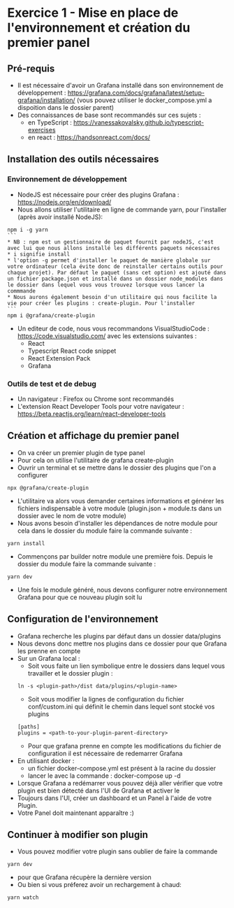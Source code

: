 # Exercice 1 - Mise en place de l'environnement et création du premier panel

## Pré-requis
* Il est nécessaire d'avoir un Grafana installé dans son environnement de développement : https://grafana.com/docs/grafana/latest/setup-grafana/installation/  (vous pouvez utiliser le docker_compose.yml a dispoition dans le dossier parent)
* Des connaissances de base sont recommandés sur ces sujets :
    * en TypeScript : https://vanessakovalsky.github.io/typescript-exercises 
    * en react : https://handsonreact.com/docs/

## Installation des outils nécessaires

### Environnement de développement
* NodeJS est nécessaire pour créer des plugins Grafana : https://nodejs.org/en/download/ 
* Nous allons utiliser l'utilitaire en ligne de commande yarn, pour l'installer (après avoir installé NodeJS):
``` 
npm i -g yarn
``` 
* NB : npm est un gestionnaire de paquet fournit par nodeJS, c'est avec lui que nous allons installé les différents paquets nécessaires
* i signifie install
* l'option -g permet d'installer le paquet de manière globale sur votre ordinateur (cela évite donc de reinstaller certains outils pour chaque projet). Par défaut le paquet (sans cet option) est ajouté dans un fichier package.json et installé dans un dossier node_modules dans le dossier dans lequel vous vous trouvez lorsque vous lancer la commmande
* Nous aurons également besoin d'un utilitaire qui nous facilite la vie pour créer les plugins : create-plugin. Pour l'installer
``` 
npm i @grafana/create-plugin
```
* Un editeur de code, nous vous recommandons VisualStudioCode : https://code.visualstudio.com/ avec les extensions suivantes :
    * React
    * Typescript React code snippet
    * React Extension Pack
    * Grafana

### Outils de test et de debug

* Un navigateur : Firefox ou Chrome sont recommandés 
* L'extension React Developer Tools pour votre navigateur : https://beta.reactjs.org/learn/react-developer-tools


## Création et affichage du premier panel

* On va créer un premier plugin de type panel
* Pour cela on utilise l'utilitaire de grafana create-plugin
* Ouvrir un terminal et se mettre dans le dossier des plugins que l'on a configurer

```
npx @grafana/create-plugin
```
* L'utilitaire va alors vous demander certaines informations et générer les fichiers indispensable à votre module (plugin.json + module.ts dans un dossier avec le nom de votre module)
* Nous avons besoin d'installer les dépendances de notre module pour cela dans le dossier du module faire la commande suivante :
```
yarn install 
```
* Commençons par builder notre module une première fois. Depuis le dossier du module faire la commande suivante :
```
yarn dev 
```
* Une fois le module généré, nous devons configurer notre environnement Grafana pour que ce nouveau plugin soit lu 

## Configuration de l'environnement 
* Grafana recherche les plugins par défaut dans un dossier data/plugins
* Nous devons donc mettre nos plugins dans ce dossier pour que Grafana les prenne en compte
* Sur un Grafana local :
    * Soit vous faite un lien symbolique entre le dossiers dans lequel vous travailler et le dossier plugin : 
    ```
    ln -s <plugin-path>/dist data/plugins/<plugin-name>
    ```
    * Soit vous modifier la lignes de configuration du fichier conf/custom.ini qui définit le chemin dans lequel sont stocké vos plugins
    ```
    [paths]
    plugins = <path-to-your-plugin-parent-directory>
    ```
    * Pour que grafana prenne en compte les modifications du fichier de configuration il est nécessaire de redemarrer Grafana
* En utilisant docker : 
    * un fichier docker-compose.yml est présent à la racine du dossier
    * lancer le avec la commande : docker-compose up -d
* Lorsque Grafana a redémarrer vous pouvez déjà aller vérifier que votre plugin est bien détecté dans l'UI de Grafana et activer le
* Toujours dans l'UI, créer un dashboard et un Panel à l'aide de votre Plugin. 
* Votre Panel doit maintenant apparaître :)

## Continuer à modifier son plugin
* Vous pouvez modifier votre plugin sans oublier de faire la commande
```
yarn dev
``` 
* pour que Grafana récupère la dernière version
* Ou bien si vous préferez avoir un rechargement à chaud: 
```
yarn watch
```


